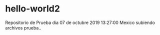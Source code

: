 # hello-world2
Repositorio de Prueba
dia 07 de octubre 2019 13:27:00 Mexico
subiendo archivos prueba..
